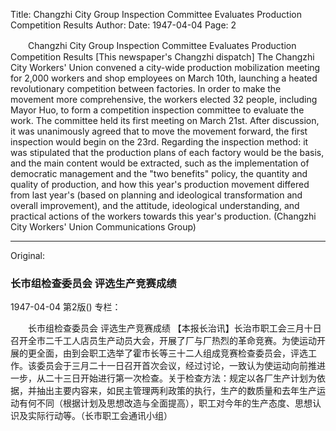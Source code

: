 Title: Changzhi City Group Inspection Committee Evaluates Production Competition Results
Author:
Date: 1947-04-04
Page: 2

　　Changzhi City Group Inspection Committee
    Evaluates Production Competition Results
    [This newspaper's Changzhi dispatch] The Changzhi City Workers' Union convened a city-wide production mobilization meeting for 2,000 workers and shop employees on March 10th, launching a heated revolutionary competition between factories. In order to make the movement more comprehensive, the workers elected 32 people, including Mayor Huo, to form a competition inspection committee to evaluate the work. The committee held its first meeting on March 21st. After discussion, it was unanimously agreed that to move the movement forward, the first inspection would begin on the 23rd. Regarding the inspection method: it was stipulated that the production plans of each factory would be the basis, and the main content would be extracted, such as the implementation of democratic management and the "two benefits" policy, the quantity and quality of production, and how this year's production movement differed from last year's (based on planning and ideological transformation and overall improvement), and the attitude, ideological understanding, and practical actions of the workers towards this year's production. (Changzhi City Workers' Union Communications Group)



<hr /> 

Original: 


### 长市组检查委员会  评选生产竞赛成绩

1947-04-04
第2版()
专栏：

　　长市组检查委员会
    评选生产竞赛成绩
    【本报长治讯】长治市职工会三月十日召开全市二千工人店员生产动员大会，开展了厂与厂热烈的革命竞赛。为使运动开展的更全面，由到会职工选举了霍市长等三十二人组成竞赛检查委员会，评选工作。该委员会于三月二十一日召开首次会议，经过讨论，一致认为使运动向前推进一步，从二十三日开始进行第一次检查。关于检查方法：规定以各厂生产计划为依据，并抽出主要内容来，如民主管理两利政策的执行，生产的数质量和去年生产运动有何不同（根据计划及思想改造与全面提高），职工对今年的生产态度、思想认识及实际行动等。（长市职工会通讯小组）
